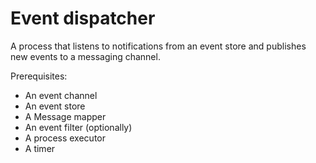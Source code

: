 # Event dispatcher

A process that listens to notifications from an event store and publishes new events to a messaging channel.

Prerequisites:

- An event channel 
- An event store
- A Message mapper
- An event filter (optionally)
- A process executor
- A timer
